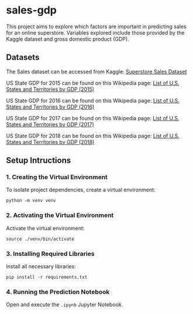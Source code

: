 # sales-gdp
This project aims to explore which factors are important in predicting sales for an online superstore. Variables explored include those provided by the Kaggle dataset and gross domestic product (GDP). 

## Datasets
The Sales dataset can be accessed from Kaggle: [Superstore Sales Dataset](https://www.kaggle.com/datasets/rohitsahoo/sales-forecasting)

US State GDP for 2015 can be found on this Wikipedia page: [List of U.S. States and Territories by GDP (2015)](https://en.wikipedia.org/w/index.php?title=List_of_U.S._states_and_territories_by_GDP&oldid=724337497)

US State GDP for 2016 can be found on this Wikipedia page: [List of U.S. States and Territories by GDP (2016)](https://en.wikipedia.org/w/index.php?title=List_of_U.S._states_and_territories_by_GDP&oldid=818507395)

US State GDP for 2017 can be found on this Wikipedia page: [List of U.S. States and Territories by GDP (2017)](https://en.wikipedia.org/w/index.php?title=List_of_U.S._states_and_territories_by_GDP&oldid=891183538)

US State GDP for 2018 can be found on this Wikipedia page: [List of U.S. States and Territories by GDP (2018)](https://en.wikipedia.org/w/index.php?title=List_of_U.S._states_and_territories_by_GDP&oldid=928295770)

## Setup Intructions

### 1. Creating the Virtual Environment

To isolate project dependencies, create a virtual environment:

```
python -m venv venv
```

### 2. Activating the Virtual Environment

Activate the virtual environment:

```
source ./venv/bin/activate
```

### 3. Installing Required Libraries

Install all necessary libraries:

```
pip install -r requirements.txt
```

### 4. Running the Prediction Notebook

Open and execute the `.ipynb` Jupyter Notebook.
